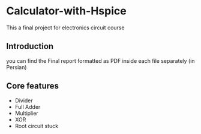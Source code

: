 # Calculator-with-Hspice
This a final project for electronics circuit course 
## Introduction
you can find the Final report formatted as PDF inside each file separately (in Persian)
## Core features
- Divider
- Full Adder
- Multiplier
- XOR
- Root circuit stuck
